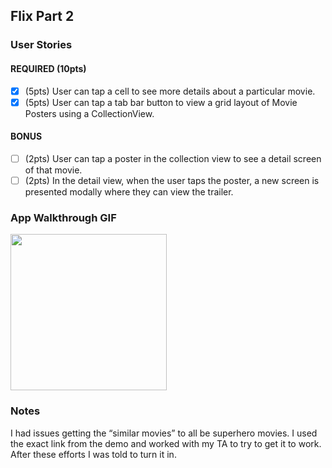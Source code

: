 

## Flix Part 2

### User Stories

#### REQUIRED (10pts)
- [x] (5pts) User can tap a cell to see more details about a particular movie.
- [x] (5pts) User can tap a tab bar button to view a grid layout of Movie Posters using a CollectionView.

#### BONUS
- [ ] (2pts) User can tap a poster in the collection view to see a detail screen of that movie.
- [ ] (2pts) In the detail view, when the user taps the poster, a new screen is presented modally where they can view the trailer.

### App Walkthrough GIF

<img src="http://g.recordit.co/8MmfuyOgNe.gif" width=250><br>

### Notes
I had issues getting  the “similar movies” to all be superhero movies. I used the exact link from the demo and worked with my TA to try to get it to work. After these efforts I was told to turn it in.
